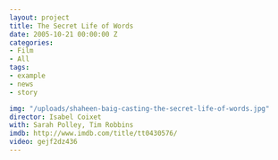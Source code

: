 ```yaml
---
layout: project
title: The Secret Life of Words
date: 2005-10-21 00:00:00 Z
categories:
- Film
- All
tags:
- example
- news
- story

img: "/uploads/shaheen-baig-casting-the-secret-life-of-words.jpg"
director: Isabel Coixet
with: Sarah Polley, Tim Robbins
imdb: http://www.imdb.com/title/tt0430576/
video: gejf2dz436
---
```


